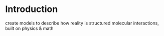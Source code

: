 # Introduction
create models to describe how reality is structured
molecular interactions, built on physics & math